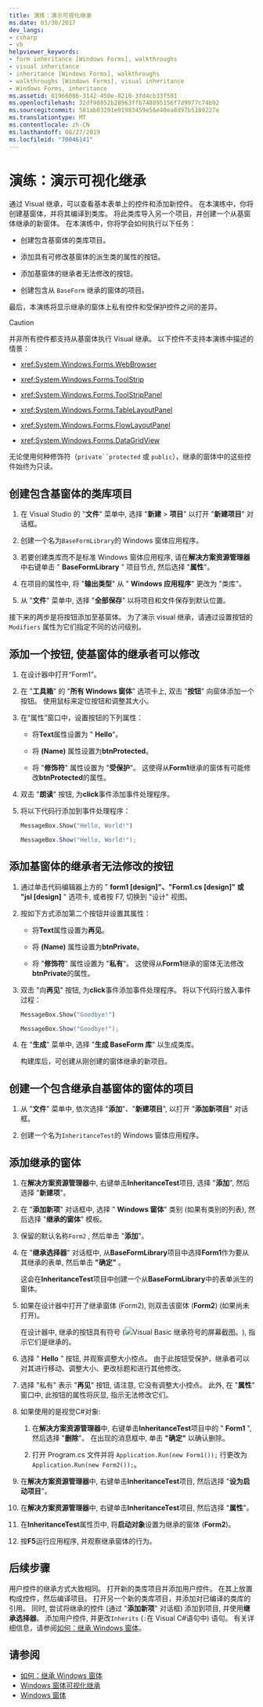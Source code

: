 ```yaml
---
title: 演练：演示可视化继承
ms.date: 03/30/2017
dev_langs:
- csharp
- vb
helpviewer_keywords:
- form inheritance [Windows Forms], walkthroughs
- visual inheritance
- inheritance [Windows Forms], walkthroughs
- walkthroughs [Windows Forms], visual inheritance
- Windows Forms, inheritance
ms.assetid: 01966086-3142-450e-8210-3fd4cb33f591
ms.openlocfilehash: 32df98852b28963ffb748895156f7d9977c74b92
ms.sourcegitcommit: 581ab03291e91983459e56e40ea8d97b5189227e
ms.translationtype: MT
ms.contentlocale: zh-CN
ms.lasthandoff: 08/27/2019
ms.locfileid: "70046141"
---
```

# <a name="walkthrough-demonstrating-visual-inheritance"></a>演练：演示可视化继承

通过 Visual 继承，可以查看基本表单上的控件和添加新控件。 在本演练中，你将创建基窗体，并将其编译到类库。 将此类库导入另一个项目，并创建一个从基窗体继承的新窗体。 在本演练中，你将学会如何执行以下任务：

- 创建包含基窗体的类库项目。

- 添加具有可修改基窗体的派生类的属性的按钮。

- 添加基窗体的继承者无法修改的按钮。

- 创建包含从 `BaseForm` 继承的窗体的项目。

最后，本演练将显示继承的窗体上私有控件和受保护控件之间的差异。

> [!CAUTION]
> 并非所有控件都支持从基窗体执行 Visual 继承。 以下控件不支持本演练中描述的情景：
>
> - <xref:System.Windows.Forms.WebBrowser>
>
> - <xref:System.Windows.Forms.ToolStrip>
>
> - <xref:System.Windows.Forms.ToolStripPanel>
>
> - <xref:System.Windows.Forms.TableLayoutPanel>
>
> - <xref:System.Windows.Forms.FlowLayoutPanel>
>
> - <xref:System.Windows.Forms.DataGridView>
>
> 无论使用何种修饰符（`private``protected` 或 `public`），继承的窗体中的这些控件始终为只读。

## <a name="create-a-class-library-project-containing-a-base-form"></a>创建包含基窗体的类库项目

1. 在 Visual Studio 的 "**文件**" 菜单中, 选择 "**新建** > **项目**" 以打开 "**新建项目**" 对话框。

2. 创建一个名为`BaseFormLibrary`的 Windows 窗体应用程序。

3. 若要创建类库而不是标准 Windows 窗体应用程序, 请在**解决方案资源管理器**中右键单击 " **BaseFormLibrary** " 项目节点, 然后选择 "**属性**"。

4. 在项目的属性中, 将 "**输出类型**" 从 " **Windows 应用程序**" 更改为 "类库"。

5. 从 "**文件**" 菜单中, 选择 "**全部保存**" 以将项目和文件保存到默认位置。

接下来的两步是将按钮添加至基窗体。 为了演示 visual 继承，请通过设置按钮的 `Modifiers` 属性为它们指定不同的访问级别。

## <a name="add-a-button-that-inheritors-of-the-base-form-can-modify"></a>添加一个按钮, 使基窗体的继承者可以修改

1. 在设计器中打开“Form1”。

2. 在 "**工具箱**" 的 "**所有 Windows 窗体**" 选项卡上, 双击 "**按钮**" 向窗体添加一个按钮。 使用鼠标来定位按钮和调整其大小。

3. 在“属性”窗口中，设置按钮的下列属性：

    - 将**Text**属性设置为 " **Hello**"。

    - 将 **(Name)** 属性设置为**btnProtected**。

    - 将 "**修饰符**" 属性设置为 "**受保护**"。 这使得从**Form1**继承的窗体有可能修改**btnProtected**的属性。

4. 双击 "**朗读**" 按钮, 为**click**事件添加事件处理程序。

5. 将以下代码行添加到事件处理程序：

    ```vb
    MessageBox.Show("Hello, World!")
    ```

    ```csharp
    MessageBox.Show("Hello, World!");
    ```

## <a name="add-a-button-that-cannot-be-modified-by-inheritors-of-the-base-form"></a>添加基窗体的继承者无法修改的按钮

1. 通过单击代码编辑器上方的 " **form1 [design]"、"Form1.cs [design]" 或 "jsl [design]** " 选项卡, 或者按 F7, 切换到 "设计" 视图。

2. 按如下方式添加第二个按钮并设置其属性：

    - 将**Text**属性设置为**再见**。

    - 将 **(Name)** 属性设置为**btnPrivate**。

    - 将 "**修饰符**" 属性设置为 "**私有**"。 这使得从**Form1**继承的窗体无法修改**btnPrivate**的属性。

3. 双击 "向**再见**" 按钮, 为**click**事件添加事件处理程序。 将以下代码行放入事件过程：

    ```vb
    MessageBox.Show("Goodbye!")
    ```

    ```csharp
    MessageBox.Show("Goodbye!");
    ```

4. 在 "**生成**" 菜单中, 选择 "**生成 BaseForm 库**" 以生成类库。

     构建库后，可创建从刚创建的窗体继承的新项目。

## <a name="create-a-project-containing-a-form-that-inherits-from-the-base-form"></a>创建一个包含继承自基窗体的窗体的项目

1. 从 "**文件**" 菜单中, 依次选择 "**添加**"、"**新建项目**", 以打开 "**添加新项目**" 对话框。

2. 创建一个名为`InheritanceTest`的 Windows 窗体应用程序。

## <a name="add-an-inherited-form"></a>添加继承的窗体

1. 在**解决方案资源管理器**中, 右键单击**InheritanceTest**项目, 选择 "**添加**", 然后选择 "**新建项**"。

2. 在 "**添加新项**" 对话框中, 选择 " **Windows 窗体**" 类别 (如果有类别的列表), 然后选择 "**继承的窗体**" 模板。

3. 保留的默认名称`Form2` , 然后单击 "**添加**"。

4. 在 "**继承选择器**" 对话框中, 从**BaseFormLibrary**项目中选择**Form1**作为要从其继承的表单, 然后单击 **"确定"** 。

     这会在**InheritanceTest**项目中创建一个从**BaseFormLibrary**中的表单派生的窗体。

5. 如果在设计器中打开了继承窗体 (Form2), 则双击该窗体 (**Form2**) (如果尚未打开)。

    在设计器中, 继承的按钮具有符号 (![Visual Basic 继承符号的屏幕截图。](./media/walkthrough-demonstrating-visual-inheritance/visual-basic-inheritance-glyph.gif)), 指示它们是继承的。

6. 选择 " **Hello** " 按钮, 并观察调整大小控点。 由于此按钮受保护，继承者可以对其进行移动、调整大小、更改标题和进行其他修改。

7. 选择 "私有" 表示 "**再见**" 按钮, 请注意, 它没有调整大小控点。 此外, 在 "**属性**" 窗口中, 此按钮的属性将灰显, 指示无法修改它们。

8. 如果使用的是视觉C#对象:

    1. 在**解决方案资源管理器**中, 右键单击**InheritanceTest**项目中的 " **Form1** ", 然后选择 "**删除**"。 在出现的消息框中, 单击 **"确定"** 以确认删除。

    2. 打开 Program.cs 文件并将 `Application.Run(new Form1());` 行更改为 `Application.Run(new Form2());`。

9. 在**解决方案资源管理器**中, 右键单击**InheritanceTest**项目, 然后选择 "**设为启动项目**"。

10. 在**解决方案资源管理器**中, 右键单击**InheritanceTest**项目, 然后选择 "**属性**"。

11. 在**InheritanceTest**属性页中, 将**启动对象**设置为继承的窗体 (**Form2**)。

12. 按**F5**运行应用程序, 并观察继承窗体的行为。

## <a name="next-steps"></a>后续步骤

用户控件的继承方式大致相同。 打开新的类库项目并添加用户控件。 在其上放置构成控件，然后编译项目。 打开另一个新的类库项目，并添加对已编译的类库的引用。 同时, 尝试将继承的控件 (通过 "**添加新项**" 对话框) 添加到项目, 并使用**继承选择器**。 添加用户控件, 并更改`Inherits` (`:`在 Visual C#语句中) 语句。 有关详细信息，请参阅[如何：继承 Windows 窗体](how-to-inherit-windows-forms.md)。

## <a name="see-also"></a>请参阅

- [如何：继承 Windows 窗体](how-to-inherit-windows-forms.md)
- [Windows 窗体可视化继承](windows-forms-visual-inheritance.md)
- [Windows 窗体](../index.md)
